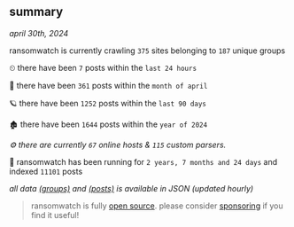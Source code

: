 
## summary
_april 30th, 2024_

ransomwatch is currently crawling `375` sites belonging to `187` unique groups

⏲ there have been `7` posts within the `last 24 hours`

🦈 there have been `361` posts within the `month of april`

🪐 there have been `1252` posts within the `last 90 days`

🏚 there have been `1644` posts within the `year of 2024`

_⚙️ there are currently `67` online hosts & `115` custom parsers._

🦕 ransomwatch has been running for `2 years, 7 months and 24 days` and indexed `11101` posts

_all data  [(groups)](http://ransomwhat.telemetry.ltd/groups) and [(posts)](http://ransomwhat.telemetry.ltd/posts) is available in JSON (updated hourly)_

> ransomwatch is fully [open source](https://github.com/joshhighet/ransomwatch#ransomwatch--). please consider [sponsoring](https://github.com/sponsors/joshhighet) if you find it useful!
